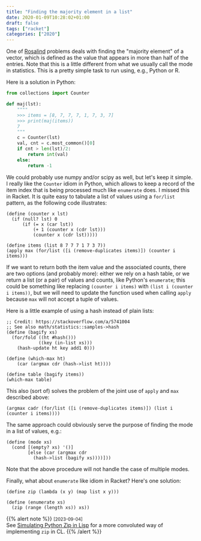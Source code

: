 ```yaml
---
title: "Finding the majority element in a list"
date: 2020-01-09T10:28:02+01:00
draft: false
tags: ["racket"]
categories: ["2020"]
---
```


One of [Rosalind](http://rosalind.info/problems/maj/) problems deals with finding the "majority element" of a vector, which is defined as the value that appears in more than half of the entries. Note that this is a little different from what we usually call the mode in statistics. This is a pretty simple task to run using, e.g., Python or R.

Here is a solution in Python:

```python
from collections import Counter

def maj(lst):
    """"
    >>> items = [8, 7, 7, 7, 1, 7, 3, 7]
    >>> print(maj(items))
    7
    """
    c = Counter(lst)
    val, cnt = c.most_common()[0]
    if cnt > len(lst)/2:
        return int(val)
    else:
        return -1
```

We could probably use numpy and/or scipy as well, but let's keep it simple. I really like the `Counter` idiom in Python, which allows to keep a record of the item index that is being processed much like `enumerate` does. I missed this in Racket. It is quite easy to tabulate a list of values using a `for/list` pattern, as the following code illustrates:

```racket
(define (counter x lst)
  (if (null? lst) 0
      (if (= x (car lst))
          (+ 1 (counter x (cdr lst)))
          (counter x (cdr lst)))))

(define items (list 8 7 7 7 1 7 3 7))
(apply max (for/list ([i (remove-duplicates items)]) (counter i items)))
```

If we want to return both the item value and the associated counts, there are two options (and probably more): either we rely on a hash table, or we return a list (or a pair) of values and counts, like Python's `enumerate`; this could be something like replacing `(counter i items)` with `(list i (counter i items))`, but we will need to update the function used when calling `apply` because `max` will not accept a tuple of values.

Here is a little example of using a hash instead of plain lists:

```racket
;; Credit: https://stackoverflow.com/a/5741004
;; See also math/statistics::samples->hash
(define (bagify xs)
  (for/fold ((ht #hash()))
            ((key (in-list xs)))
    (hash-update ht key add1 0)))

(define (which-max ht)
    (car (argmax cdr (hash->list ht))))

(define table (bagify items))
(which-max table)
```

This also (sort of) solves the problem of the joint use of `apply` and `max` described above:

```racket
(argmax cadr (for/list ([i (remove-duplicates items)]) (list i (counter i items))))
```

The same approach could obviously serve the purpose of finding the mode in a list of values, e.g.:

```racket
(define (mode xs)
  (cond [(empty? xs) '()]
        [else (car (argmax cdr
          (hash->list (bagify xs))))]))
```

Note that the above procedure will not handle the case of multiple modes.

Finally, what about `enumerate` like idiom in Racket? Here's one solution:

```racket
(define zip (lambda (x y) (map list x y)))

(define (enumerate xs)
  (zip (range (length xs)) xs))
```

{{% alert note %}}
<small>[2023-09-04]</small><br>
See [Simulating Python Zip in Lisp](https://www.rangakrish.com/index.php/2023/09/04/simulating-python-zip-in-lisp/) for a more convoluted way of implementing `zip` in CL.
{{% /alert %}}
